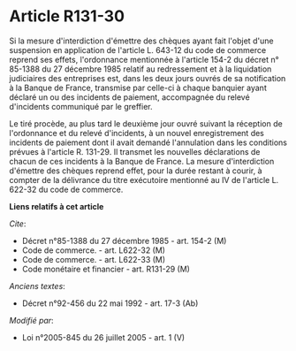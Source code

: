 # Article R131-30

Si la mesure d'interdiction d'émettre des chèques ayant fait l'objet d'une suspension en application de l'article L. 643-12
du code de commerce reprend ses effets, l'ordonnance mentionnée à l'article 154-2 du décret n° 85-1388 du 27 décembre 1985
relatif au redressement et à la liquidation judiciaires des entreprises est, dans les deux jours ouvrés de sa notification à
la Banque de France, transmise par celle-ci à chaque banquier ayant déclaré un ou des incidents de paiement, accompagnée du
relevé d'incidents communiqué par le greffier.

Le tiré procède, au plus tard le deuxième jour ouvré suivant la réception de l'ordonnance et du relevé d'incidents, à un
nouvel enregistrement des incidents de paiement dont il avait demandé l'annulation dans les conditions prévues à l'article R.
131-29. Il transmet les nouvelles déclarations de chacun de ces incidents à la Banque de France. La mesure d'interdiction
d'émettre des chèques reprend effet, pour la durée restant à courir, à compter de la délivrance du titre exécutoire mentionné
au IV de l'article L. 622-32 du code de commerce.

**Liens relatifs à cet article**

_Cite_:

  - Décret n°85-1388 du 27 décembre 1985 - art. 154-2 (M)
  - Code de commerce. - art. L622-32 (M)
  - Code de commerce. - art. L622-33 (M)
  - Code monétaire et financier - art. R131-29 (M)

_Anciens textes_:

  - Décret n°92-456 du 22 mai 1992 - art. 17-3 (Ab)

_Modifié par_:

  - Loi n°2005-845 du 26 juillet 2005 - art. 1 (V)
